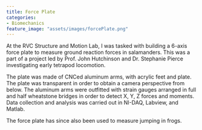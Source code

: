 ```yaml
---
title: Force Plate
categories:
- Biomechanics
feature_image: "assets/images/forcePlate.png"
---
```


At the RVC Structure and Motion Lab, I was tasked with building a 6-axis force plate to measure ground reaction forces in salamanders. This was a part of a project led by Prof. John Hutchinson and Dr. Stephanie Pierce investigating early tetrapod locomotion.

The plate was made of CNCed aluminum arms, with acrylic feet and plate. The plate was transparent in order to obtain a camera perspective from below. The aluminum arms were outfitted with strain gauges arranged in full and half wheatstone bridges in order to detect X, Y, Z forces and moments. Data collection and analysis was carried out in NI-DAQ, Labview, and Matlab.

The force plate has since also been used to measure jumping in frogs.
